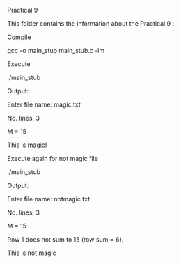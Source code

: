 Practical 9

This folder contains the information about the Practical 9 :

Compile

gcc -o main_stub main_stub.c -lm

Execute

./main_stub

Output:

Enter file name: magic.txt

No. lines, 3

M = 15

This is magic!

Execute again for not magic file

./main_stub

Output:

Enter file name: notmagic.txt

No. lines, 3

M = 15

Row 1 does not sum to 15 (row sum = 6).

This is not magic

